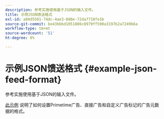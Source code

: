 ```yaml
---
description: 参考实施使用基于JSON的输入文件。
title: 示例JSON馈送格式
exl-id: a04d5501-74dc-4ae3-880e-72da7718fe1b
source-git-commit: be43bbbd1051886c8979ff590a3197b2a7249b6a
workflow-type: tm+mt
source-wordcount: '51'
ht-degree: 0%

---
```


# 示例JSON馈送格式 {#example-json-feed-format}

参考实施使用基于JSON的输入文件。

[此示例](https://help.adobe.com/en_US/primetime/api/reference_implementation/json-example.json) 说明了如何设置Primetime广告、直接广告和自定义广告标记的广告元数据的格式。
